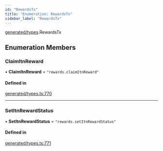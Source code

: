```yaml
---
id: "RewardsTx"
title: "Enumeration: RewardsTx"
sidebar_label: "RewardsTx"
---
```


[generated/types](../../../../modules/Generated/Types/Types.md).RewardsTx

## Enumeration Members

### ClaimItnReward

• **ClaimItnReward** = ``"rewards.claimItnReward"``

#### Defined in

[generated/types.ts:770](https://github.com/PolymeshAssociation/polymesh-sdk/blob/c53723bab/src/generated/types.ts#L770)

___

### SetItnRewardStatus

• **SetItnRewardStatus** = ``"rewards.setItnRewardStatus"``

#### Defined in

[generated/types.ts:771](https://github.com/PolymeshAssociation/polymesh-sdk/blob/c53723bab/src/generated/types.ts#L771)
